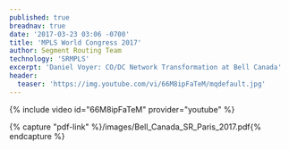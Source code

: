 ```yaml
---
published: true
breadnav: true
date: '2017-03-23 03:06 -0700'
title: 'MPLS World Congress 2017'
author: Segment Routing Team
technology: 'SRMPLS'
excerpt: 'Daniel Voyer: CO/DC Network Transformation at Bell Canada'
header:
  teaser: 'https://img.youtube.com/vi/66M8ipFaTeM/mqdefault.jpg'
---    
```

       
{% include video id="66M8ipFaTeM" provider="youtube" %}


{% capture "pdf-link" %}/images/Bell_Canada_SR_Paris_2017.pdf{% endcapture %}


<script src="{{ 'assets/js/pdfobject.min.js' | relative_url }}"></script>

<div class="fitvidsignore" id="pdf"></div>

<script>PDFObject.embed(" {{ pdf-link | relative_url }} ", "#pdf", {height: "21.5em", width: "31.3em"});</script>
